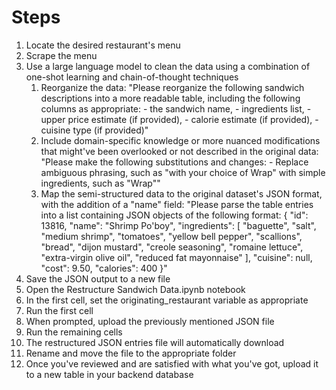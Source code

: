 # Steps

<ol>
    <li>Locate the desired restaurant's menu</li>
    <li>Scrape the menu</li>
    <li>Use a large language model to clean the data using a combination of one-shot learning and chain-of-thought techniques
        <ol>
            <li>
            Reorganize the data:
            "Please reorganize the following sandwich descriptions into a more readable table, including the following columns as appropriate:
            - the sandwich name,
            - ingredients list,
            - upper price estimate (if provided),
            - calorie estimate (if provided),
            - cuisine type (if provided)"
            </li>
            <li>
            Include domain-specific knowledge or more nuanced modifications that might've been overlooked or not described in the original data:
            "Please make the following substitutions and changes:
            - Replace ambiguous phrasing, such as "with your choice of Wrap" with simple ingredients, such as "Wrap""
            </li>
            <li>
            Map the semi-structured data to the original dataset's JSON format, with the addition of a "name" field:
            "Please parse the table entries into a list containing JSON objects of the following format:
            {
                "id": 13816,
                "name": "Shrimp Po'boy",
                "ingredients": [
                "baguette",
                "salt",
                "medium shrimp",
                "tomatoes",
                "yellow bell pepper",
                "scallions",
                "bread",
                "dijon mustard",
                "creole seasoning",
                "romaine lettuce",
                "extra-virgin olive oil",
                "reduced fat mayonnaise"
                ],
                "cuisine": null,
                "cost": 9.50,
                "calories": 400
            }"
            </li>
        </ol>
    </li>
    <li>Save the JSON output to a new file</li>
    <li>Open the Restructure Sandwich Data.ipynb notebook</li>
    <li>In the first cell, set the originating_restaurant variable as appropriate</li>
    <li>Run the first cell</li>
    <li>When prompted, upload the previously mentioned JSON file</li>
    <li>Run the remaining cells</li>
    <li>The restructured JSON entries file will automatically download</li>
    <li>Rename and move the file to the appropriate folder</li>
    <li>Once you've reviewed and are satisfied with what you've got, upload it to a new table in your backend database</li>
    </li>
</ol>
